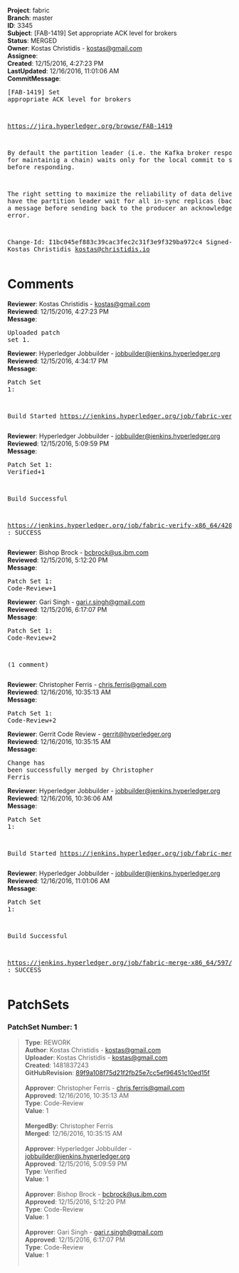 <strong>Project</strong>: fabric<br><strong>Branch</strong>: master<br><strong>ID</strong>: 3345<br><strong>Subject</strong>: [FAB-1419] Set appropriate ACK level for brokers<br><strong>Status</strong>: MERGED<br><strong>Owner</strong>: Kostas Christidis - kostas@gmail.com<br><strong>Assignee</strong>:<br><strong>Created</strong>: 12/15/2016, 4:27:23 PM<br><strong>LastUpdated</strong>: 12/16/2016, 11:01:06 AM<br><strong>CommitMessage</strong>:<br><pre>[FAB-1419] Set appropriate ACK level for brokers

https://jira.hyperledger.org/browse/FAB-1419

By default the partition leader (i.e. the Kafka broker responsible for
maintainig a chain) waits only for the local commit to succeed before
responding.

The right setting to maximize the reliability of data delivery is to have
the partition leader wait for all in-sync replicas (backups) to get a
message before sending back to the producer an acknowledgement or an
error.

Change-Id: I1bc045ef883c39cac3fec2c31f3e9f329ba972c4
Signed-off-by: Kostas Christidis <kostas@christidis.io>
</pre><h1>Comments</h1><strong>Reviewer</strong>: Kostas Christidis - kostas@gmail.com<br><strong>Reviewed</strong>: 12/15/2016, 4:27:23 PM<br><strong>Message</strong>: <pre>Uploaded patch set 1.</pre><strong>Reviewer</strong>: Hyperledger Jobbuilder - jobbuilder@jenkins.hyperledger.org<br><strong>Reviewed</strong>: 12/15/2016, 4:34:17 PM<br><strong>Message</strong>: <pre>Patch Set 1:

Build Started https://jenkins.hyperledger.org/job/fabric-verify-x86_64/4205/</pre><strong>Reviewer</strong>: Hyperledger Jobbuilder - jobbuilder@jenkins.hyperledger.org<br><strong>Reviewed</strong>: 12/15/2016, 5:09:59 PM<br><strong>Message</strong>: <pre>Patch Set 1: Verified+1

Build Successful 

https://jenkins.hyperledger.org/job/fabric-verify-x86_64/4205/ : SUCCESS</pre><strong>Reviewer</strong>: Bishop Brock - bcbrock@us.ibm.com<br><strong>Reviewed</strong>: 12/15/2016, 5:12:20 PM<br><strong>Message</strong>: <pre>Patch Set 1: Code-Review+1</pre><strong>Reviewer</strong>: Gari Singh - gari.r.singh@gmail.com<br><strong>Reviewed</strong>: 12/15/2016, 6:17:07 PM<br><strong>Message</strong>: <pre>Patch Set 1: Code-Review+2

(1 comment)</pre><strong>Reviewer</strong>: Christopher Ferris - chris.ferris@gmail.com<br><strong>Reviewed</strong>: 12/16/2016, 10:35:13 AM<br><strong>Message</strong>: <pre>Patch Set 1: Code-Review+2</pre><strong>Reviewer</strong>: Gerrit Code Review - gerrit@hyperledger.org<br><strong>Reviewed</strong>: 12/16/2016, 10:35:15 AM<br><strong>Message</strong>: <pre>Change has been successfully merged by Christopher Ferris</pre><strong>Reviewer</strong>: Hyperledger Jobbuilder - jobbuilder@jenkins.hyperledger.org<br><strong>Reviewed</strong>: 12/16/2016, 10:36:06 AM<br><strong>Message</strong>: <pre>Patch Set 1:

Build Started https://jenkins.hyperledger.org/job/fabric-merge-x86_64/597/</pre><strong>Reviewer</strong>: Hyperledger Jobbuilder - jobbuilder@jenkins.hyperledger.org<br><strong>Reviewed</strong>: 12/16/2016, 11:01:06 AM<br><strong>Message</strong>: <pre>Patch Set 1:

Build Successful 

https://jenkins.hyperledger.org/job/fabric-merge-x86_64/597/ : SUCCESS</pre><h1>PatchSets</h1><h3>PatchSet Number: 1</h3><blockquote><strong>Type</strong>: REWORK<br><strong>Author</strong>: Kostas Christidis - kostas@gmail.com<br><strong>Uploader</strong>: Kostas Christidis - kostas@gmail.com<br><strong>Created</strong>: 1481837243<br><strong>GitHubRevision</strong>: [89f9a108f75d21f2fb25e7cc5ef96451c10ed15f](https://github.com/hyperledger/fabric/commit/89f9a108f75d21f2fb25e7cc5ef96451c10ed15f)<br><br><strong>Approver</strong>: Christopher Ferris - chris.ferris@gmail.com<br><strong>Approved</strong>: 12/16/2016, 10:35:13 AM<br><strong>Type</strong>: Code-Review<br><strong>Value</strong>: 1<br><br><strong>MergedBy</strong>: Christopher Ferris<br><strong>Merged</strong>: 12/16/2016, 10:35:15 AM<br><br><strong>Approver</strong>: Hyperledger Jobbuilder - jobbuilder@jenkins.hyperledger.org<br><strong>Approved</strong>: 12/15/2016, 5:09:59 PM<br><strong>Type</strong>: Verified<br><strong>Value</strong>: 1<br><br><strong>Approver</strong>: Bishop Brock - bcbrock@us.ibm.com<br><strong>Approved</strong>: 12/15/2016, 5:12:20 PM<br><strong>Type</strong>: Code-Review<br><strong>Value</strong>: 1<br><br><strong>Approver</strong>: Gari Singh - gari.r.singh@gmail.com<br><strong>Approved</strong>: 12/15/2016, 6:17:07 PM<br><strong>Type</strong>: Code-Review<br><strong>Value</strong>: 1<br><br></blockquote>